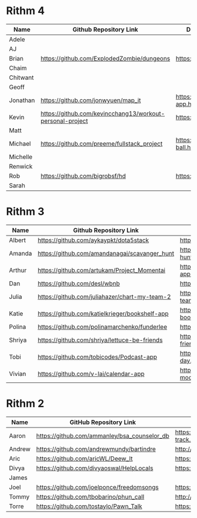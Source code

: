 # Rithm 4

| Name   | Github Repository Link | Deployed Application Link |
|------|------|------|
| Adele | |
| AJ | |
| Brian |https://github.com/ExplodedZombie/dungeons|https://ez-games.herokuapp.com/|
| Chaim | |
| Chitwant | |
| Geoff | |
| Jonathan | https://github.com/jonwyuen/map_it | https://map-it-app.herokuapp.com/
| Kevin | https://github.com/kevincchang13/workout-personal-project | https://motiv8tion.herokuapp.com/
| Matt | |
| Michael | https://github.com/preeme/fullstack_project | https://fullstackwe-ball.herokuapp.com/
| Michelle | |
| Renwick | |
| Rob | https://github.com/bigrobsf/hd | https://hd-hit.herokuapp.com/ |
| Sarah | |

# Rithm 3

| Name   | Github Repository Link | Deployed Application Link |
|--------|------------------------|---------------------------|
| Albert | https://github.com/aykaypkt/dota5stack | https://dota5stack.herokuapp.com/
| Amanda | https://github.com/amandanagai/scavanger_hunt | https://scavanger-hunt.herokuapp.com/users/login
| Arthur | https://github.com/artukam/Project_Momentai |https://momentai-app.herokuapp.com/users/login
| Dan    | https://github.com/desl/wbnb | https://wbnb.herokuapp.com/
| Julia  | https://github.com/juliahazer/chart-my-team-2 | https://chart-my-team.herokuapp.com/
| Katie  | https://github.com/katielkrieger/bookshelf-app | https://my-bookshelves.herokuapp.com/
| Polina | https://github.com/polinamarchenko/funderlee | https://funderlee.herokuapp.com/
| Shriya | https://github.com/shriya/lettuce-be-friends | https://lettuce-be-friends.herokuapp.com/
| Tobi   | https://github.com/tobicodes/Podcast-app | https://a-pod-a-day.herokuapp.com/
| Vivian | https://github.com/v-lai/calendar-app | https://calendar-mood.herokuapp.com/

# Rithm 2

| Name | GitHub Repository Link | Deployed Application Link |
|--------------|------------------------|---------------------------|
| Aaron        | https://github.com/ammanley/bsa_counselor_db                       |    https://mb-counselor-track.herokuapp.com/counselors/signup                    |
| Andrew       | https://github.com/andrewmundy/bartindre | http://www.bartindre.com|
| Aric         | https://github.com/aricWL/Deew_It | https://deewit.herokuapp.com |
| Divya        | https://github.com/divyaoswal/HelpLocals | https://helplocals.herokuapp.com |
| James        |                        |                           |
| Joel         | https://github.com/joelponce/freedomsongs | https://freedomsongs.herokuapp.com/ |
| Tommy        | https://github.com/tbobarino/phun_call |  http://www.phuncall.com |
| Torre        |https://github.com/tostaylo/Pawn_Talk | https://pawntalk.herokuapp.com/ |
